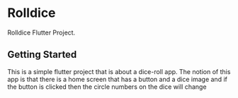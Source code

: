 # Rolldice

Rolldice Flutter Project.

## Getting Started

This is a simple flutter project that is about a dice-roll app. The notion of this app is that there is a home screen that has a button and a dice image and if the button is clicked then the circle numbers on the dice will change
